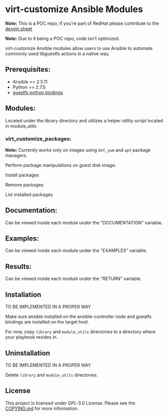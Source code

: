 # virt-customize Ansible Modules

**Note:** This is a POC repo, if you're part of RedHat please contribute to the [desgin sheet](https://docs.google.com/document/d/1ho_iVpoyiGbAX8mtgpfByGtlwvKNQ8bcmd_0-orz45s/)

**Note:** Due to it being a POC repo, code isn't optimized.

virt-customize Ansible modules allow users to use Ansible to automate commonly used libguestfs actions in a native way.

## Prerequisites:

* Ansible >= 2.5.11
* Python >= 2.7.5
* [guestfs python bindings](http://libguestfs.org/guestfs-python.3.html#using-python-bindings-in-a-virtualenv)

## Modules:

Located under the library directory and utilizes a helper utility script located in module_utils

### virt_customize_packages:

**Note:** Currently works only on images using `dnf`, `yum` and `apt` package managers.

Perform package manipulations on guest disk image:

Install packages

Remove packages

List installed packages

## Documentation:

Can be viewed inside each module under the "DOCUMENTATION" variable.

## Examples:

Can be viewed inside each module under the "EXAMPLES" variable.

## Results:

Can be viewed inside each module under the "RETURN" variable.

## Installation

TO BE IMPLEMENTED IN A PROPER WAY

Make sure ansible installed on the ansible-controller node and guestfs bindings are installed on the target host.

For now, copy `library` and `module_utils` directories to a directory where your playbook resides in.

## Uninstallation

TO BE IMPLEMENTED IN A PROPER WAY

Delete `library` and `module_utils` directories.

## License

This project is licensed under GPL-3.0 License. Please see the [COPYING.md](https://github.com/vkhitrin/virt-customize-ansible-modules/blob/master/COPYING.md) for more information.
